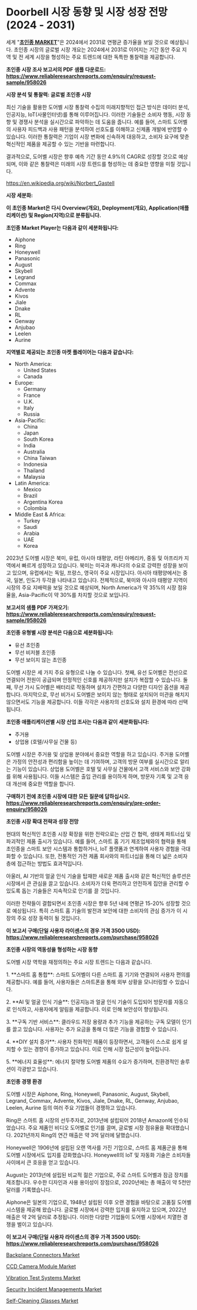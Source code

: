 <p><h1>Doorbell 시장 동향 및 시장 성장 전망 (2024 - 2031)</h1></p><p>세계 "<strong><a href="https://www.reliableresearchreports.com/doorbell-r958026?utm_campaign=106&utm_medium=8&utm_source=Github&utm_content=ia&utm_term=29092024&utm_id=doorbell">초인종 MARKET</a></strong>"은 2024에서 2031로 연평균 증가율을 보일 것으로 예상됩니다. 초인종 시장의 글로벌 시장 개요는 2024에서 2031로 이어지는 기간 동안 주요 지역 및 전 세계 시장을 형성하는 주요 트렌드에 대한 독특한 통찰력을 제공합니다.</p>
<p><strong>초인종 시장 조사 보고서의 PDF 샘플 다운로드: <a href="https://www.reliableresearchreports.com/enquiry/request-sample/958026?utm_campaign=106&utm_medium=8&utm_source=Github&utm_content=ia&utm_term=29092024&utm_id=doorbell">https://www.reliableresearchreports.com/enquiry/request-sample/958026</a></strong></p>
<p><strong>시장 분석 및 통찰력: 글로벌 초인종 시장</strong></p>
<p><p>최신 기술을 활용한 도어벨 시장 통찰력 수집의 미래지향적인 접근 방식은 데이터 분석, 인공지능, IoT(사물인터넷)를 통해 이루어집니다. 이러한 기술들은 소비자 행동, 시장 동향 및 경쟁사 분석을 실시간으로 파악하는 데 도움을 줍니다. 예를 들어, 스마트 도어벨의 사용자 피드백과 사용 패턴을 분석하여 선호도를 이해하고 신제품 개발에 반영할 수 있습니다. 이러한 통찰력은 기업이 시장 변화에 신속하게 대응하고, 소비자 요구에 맞춘 혁신적인 제품을 제공할 수 있는 기반을 마련합니다. </p><p>결과적으로, 도어벨 시장은 향후 예측 기간 동안 4.9%의 CAGR로 성장할 것으로 예상되며, 이와 같은 통찰력은 미래의 시장 트렌드를 형성하는 데 중요한 영향을 미칠 것입니다.</p></p>
<p><a href="%7CAUTHORITHY_DOMAIN_URL%7C?utm_campaign=106&utm_medium=8&utm_source=Github&utm_content=ia&utm_term=29092024&utm_id=doorbell">https://en.wikipedia.org/wiki/Norbert_Gastell</a></p>
<p><strong>시장 세분화:</strong></p>
<p><strong>이 초인종 Market은 다시 Overview(개요), Deployment(개요), Application(애플리케이션) 및 Region(지역)으로 분류됩니다.</strong></p>
<p><strong>초인종 Market Player는 다음과 같이 세분화됩니다:</strong></p>
<p><ul><li>Aiphone</li><li>Ring</li><li>Honeywell</li><li>Panasonic</li><li>August</li><li>Skybell</li><li>Legrand</li><li>Commax</li><li>Advente</li><li>Kivos</li><li>Jiale</li><li>Dnake</li><li>RL</li><li>Genway</li><li>Anjubao</li><li>Leelen</li><li>Aurine</li></ul></p>
<p><strong>지역별로 제공되는 초인종 마켓 플레이어는 다음과 같습니다:</strong></p>
<p><ul>
    <li>
        North America:
        <ul>
            <li>United States</li>
            <li>Canada</li>
        </ul>
    </li>
    <li>
        Europe:
        <ul>
            <li>Germany</li>
            <li>France</li>
            <li>U.K.</li>
            <li>Italy</li>
            <li>Russia</li>
        </ul>
    </li>
    <li>
        Asia-Pacific:
        <ul>
            <li>China</li>
            <li>Japan</li>
            <li>South Korea</li>
            <li>India</li>
            <li>Australia</li>
            <li>China Taiwan</li>
            <li>Indonesia</li>
            <li>Thailand</li>
            <li>Malaysia</li>
        </ul>
    </li>
    <li>
        Latin America:
        <ul>
            <li>Mexico</li>
            <li>Brazil</li>
            <li>Argentina Korea</li>
            <li>Colombia</li>
        </ul>
    </li>
    <li>
        Middle East & Africa:
        <ul>
            <li>Turkey</li>
            <li>Saudi</li>
            <li>Arabia</li>
            <li>UAE</li>
            <li>Korea</li>
        </ul>
    </li>
    </ul></p>
<p><p>2023년 도어벨 시장은 북미, 유럽, 아시아 태평양, 라틴 아메리카, 중동 및 아프리카 지역에서 빠르게 성장하고 있습니다. 북미는 미국과 캐나다의 수요로 강력한 성장을 보이고 있으며, 유럽에서는 독일, 프랑스, 영국이 주요 시장입니다. 아시아 태평양에서는 중국, 일본, 인도가 두각을 나타내고 있습니다. 전체적으로, 북미와 아시아 태평양 지역이 시장의 주요 지배력을 보일 것으로 예상되며, North America가 약 35%의 시장 점유율을, Asia-Pacific이 약 30%를 차지할 것으로 보입니다.</p></p>
<p><strong>보고서의 샘플 PDF 가져오기: <a href="https://www.reliableresearchreports.com/enquiry/request-sample/958026?utm_campaign=106&utm_medium=8&utm_source=Github&utm_content=ia&utm_term=29092024&utm_id=doorbell">https://www.reliableresearchreports.com/enquiry/request-sample/958026</a></strong></p>
<p><strong>초인종 유형별 시장 분석은 다음으로 세분화됩니다:</strong></p>
<p><ul><li>유선 초인종</li><li>무선 비저블 초인종</li><li>무선 보이지 않는 초인종</li></ul></p>
<p><p>도어벨 시장은 세 가지 주요 유형으로 나눌 수 있습니다. 첫째, 유선 도어벨은 전선으로 연결되어 전원이 공급되며 안정적인 신호를 제공하지만 설치가 복잡할 수 있습니다. 둘째, 무선 가시 도어벨은 배터리로 작동하며 설치가 간편하고 다양한 디자인 옵션을 제공합니다. 마지막으로, 무선 비가시 도어벨은 보이지 않는 형태로 설치되어 미관을 해치지 않으면서도 기능을 제공합니다. 이들 각각은 사용자의 선호도와 설치 환경에 따라 선택됩니다.</p></p>
<p><strong>초인종 애플리케이션별 시장 산업 조사는 다음과 같이 세분화됩니다:</strong></p>
<p><ul><li>주거용</li><li>상업용 (호텔/사무실 건물 등)</li></ul></p>
<p><p>도어벨 시장은 주거용 및 상업용 분야에서 중요한 역할을 하고 있습니다. 주거용 도어벨은 가정의 안전성과 편리함을 높이는 데 기여하며, 고객의 방문 여부를 실시간으로 알리는 기능이 있습니다. 상업용 도어벨은 호텔 및 사무실 건물에서 고객 서비스와 보안 강화를 위해 사용됩니다. 이들 시스템은 출입 관리를 용이하게 하며, 방문자 기록 및 고객 응대 개선에 중요한 역할을 합니다.</p></p>
<p><strong>구매하기 전에 초인종 시장에 대한 모든 질문에 답하십시오. <a href="https://www.reliableresearchreports.com/enquiry/pre-order-enquiry/958026?utm_campaign=106&utm_medium=8&utm_source=Github&utm_content=ia&utm_term=29092024&utm_id=doorbell">https://www.reliableresearchreports.com/enquiry/pre-order-enquiry/958026</a></strong></p>
<p><strong>초인종 시장 확대 전략과 성장 전망</strong></p>
<p><p>현대의 혁신적인 초인종 시장 확장을 위한 전략으로는 산업 간 협력, 생태계 파트너십 및 파괴적인 제품 출시가 있습니다. 예를 들어, 스마트 홈 기기 제조업체와의 협력을 통해 초인종을 스마트 보안 시스템과 통합하거나, IoT 플랫폼과 연계하여 사용자 경험을 극대화할 수 있습니다. 또한, 전통적인 가전 제품 회사와의 파트너십을 통해 더 넓은 소비자층에 접근하는 방법도 효과적입니다.</p><p>아울러, AI 기반의 얼굴 인식 기술을 탑재한 새로운 제품 출시와 같은 혁신적인 솔루션은 시장에서 큰 관심을 끌고 있습니다. 소비자가 더욱 편리하고 안전하게 집안을 관리할 수 있도록 돕는 기술들은 지속적으로 인기를 끌 것입니다.</p><p>이러한 전략들이 결합되면서 초인종 시장은 향후 5년 내에 연평균 15-20% 성장할 것으로 예상됩니다. 특히 스마트 홈 기술의 발전과 보안에 대한 소비자의 관심 증가가 이 시장의 주요 성장 동력이 될 것입니다.</p></p>
<p><strong>이 보고서 구매(단일 사용자 라이센스의 경우 가격 3500 USD): <a href="https://www.reliableresearchreports.com/purchase/958026?utm_campaign=106&utm_medium=8&utm_source=Github&utm_content=ia&utm_term=29092024&utm_id=doorbell">https://www.reliableresearchreports.com/purchase/958026</a></strong></p>
<p><strong>초인종 시장의 역동성을 형성하는 시장 동향</strong></p>
<p><p>도어벨 시장 역학을 재정의하는 주요 시장 트렌드는 다음과 같습니다.</p><p>1. **스마트 홈 통합**: 스마트 도어벨이 다른 스마트 홈 기기와 연결되어 사용자 편의를 제공합니다. 예를 들어, 사용자들은 스마트폰을 통해 외부 상황을 모니터링할 수 있습니다.</p><p>2. **AI 및 얼굴 인식 기술**: 인공지능과 얼굴 인식 기술이 도입되어 방문자를 자동으로 인식하고, 사용자에게 알림을 제공합니다. 이로 인해 보안성이 향상됩니다.</p><p>3. **구독 기반 서비스**: 클라우드 저장 용량과 추가 기능을 제공하는 구독 모델이 인기를 끌고 있습니다. 사용자는 추가 요금을 통해 더 많은 기능을 경험할 수 있습니다.</p><p>4. **DIY 설치 증가**: 사용자 친화적인 제품이 등장하면서, 고객들이 스스로 쉽게 설치할 수 있는 경향이 증가하고 있습니다. 이로 인해 시장 접근성이 높아집니다.</p><p>5. **에너지 효율성**: 에너지 절약형 도어벨 제품의 수요가 증가하며, 친환경적인 솔루션이 각광받고 있습니다.</p></p>
<p><strong>초인종 경쟁 환경</strong></p>
<p><p>도어벨 시장은 Aiphone, Ring, Honeywell, Panasonic, August, Skybell, Legrand, Commax, Advente, Kivos, Jiale, Dnake, RL, Genway, Anjubao, Leelen, Aurine 등의 여러 주요 기업들이 경쟁하고 있습니다. </p><p>Ring은 스마트 홈 시장의 선두주자로, 2013년에 설립되어 2018년 Amazon에 인수되었습니다. 주요 제품인 비디오 도어벨로 인기를 끌며, 글로벌 시장 점유율을 확대했습니다. 2021년까지 Ring의 연간 매출은 약 3억 달러에 달했습니다.</p><p>Honeywell은 1906년에 설립된 오랜 역사를 가진 기업으로, 스마트 홈 제품군을 통해 도어벨 시장에서도 입지를 강화했습니다. Honeywell의 IoT 및 자동화 기술은 소비자들 사이에서 큰 호응을 얻고 있습니다.</p><p>August는 2013년에 설립된 비교적 젊은 기업으로, 주로 스마트 도어벨과 잠금 장치를 제조합니다. 우수한 디자인과 사용 용이성이 장점으로, 2020년에는 총 매출이 약 5천만 달러를 기록했습니다.</p><p>Aiphone은 일본의 기업으로, 1948년 설립된 이후 오랜 경험을 바탕으로 고품질 도어벨 시스템을 제공해 왔습니다. 글로벌 시장에서 강력한 입지를 유지하고 있으며, 2022년 매출은 약 2억 달러로 추정됩니다. 이러한 다양한 기업들이 도어벨 시장에서 치열한 경쟁을 벌이고 있습니다.</p></p>
<p><strong>이 보고서 구매(단일 사용자 라이센스의 경우 가격 3500 USD): <a href="https://www.reliableresearchreports.com/purchase/958026?utm_campaign=106&utm_medium=8&utm_source=Github&utm_content=ia&utm_term=29092024&utm_id=doorbell">https://www.reliableresearchreports.com/purchase/958026</a></strong></p>
<p><p><a href="https://issuu.com/reportprime-2/docs/backplane-connectors-market-size-20_c8937981a9f220?utm_campaign=106&utm_medium=8&utm_source=Github&utm_content=ia&utm_term=29092024&utm_id=doorbell">Backplane Connectors Market</a></p><p><a href="https://issuu.com/reportprime-2/docs/ccd-camera-module-market-size-2030._d0412d841b36f8?utm_campaign=106&utm_medium=8&utm_source=Github&utm_content=ia&utm_term=29092024&utm_id=doorbell">CCD Camera Module Market</a></p><p><a href="https://www.linkedin.com/pulse/strategic-roadmap-global-vibration-test-systems-market-insights-prege?utm_campaign=106&utm_medium=8&utm_source=Github&utm_content=ia&utm_term=29092024&utm_id=doorbell">Vibration Test Systems Market</a></p><p><a href="https://github.com/DixieGrimes/Market-Research-Report-List-1/blob/main/security-incident-managements-market.md?utm_campaign=106&utm_medium=8&utm_source=Github&utm_content=ia&utm_term=29092024&utm_id=doorbell">Security Incident Managements Market</a></p><p><a href="https://github.com/abbislposival/Market-Research-Report-List-1/blob/main/self-cleaning-glasses-market.md?utm_campaign=106&utm_medium=8&utm_source=Github&utm_content=ia&utm_term=29092024&utm_id=doorbell">Self-Cleaning Glasses Market</a></p></p>